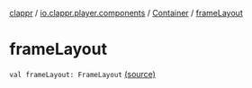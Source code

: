 [clappr](../../index.md) / [io.clappr.player.components](../index.md) / [Container](index.md) / [frameLayout](.)

# frameLayout

`val frameLayout: FrameLayout` [(source)](https://github.com/clappr/clappr-android/tree/dev/clappr/src/main/kotlin/io/clappr/player/components/Container.kt#L27)